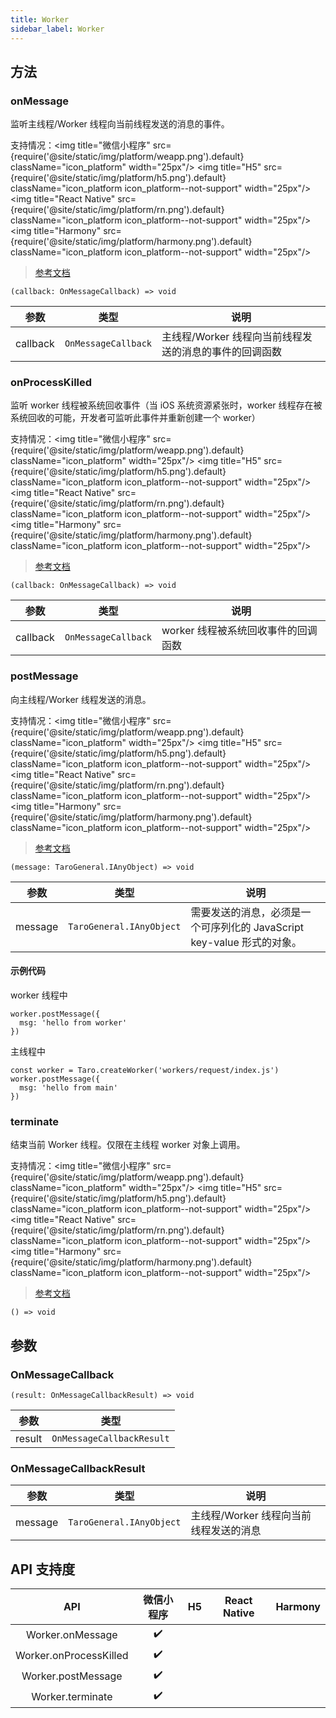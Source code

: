 ```yaml
---
title: Worker
sidebar_label: Worker
---
```


## 方法

### onMessage

监听主线程/Worker 线程向当前线程发送的消息的事件。

支持情况：<img title="微信小程序" src={require('@site/static/img/platform/weapp.png').default} className="icon_platform" width="25px"/> <img title="H5" src={require('@site/static/img/platform/h5.png').default} className="icon_platform icon_platform--not-support" width="25px"/> <img title="React Native" src={require('@site/static/img/platform/rn.png').default} className="icon_platform icon_platform--not-support" width="25px"/> <img title="Harmony" src={require('@site/static/img/platform/harmony.png').default} className="icon_platform icon_platform--not-support" width="25px"/>

> [参考文档](https://developers.weixin.qq.com/miniprogram/dev/api/worker/Worker.onMessage.html)

```tsx
(callback: OnMessageCallback) => void
```

| 参数 | 类型 | 说明 |
| --- | --- | --- |
| callback | `OnMessageCallback` | 主线程/Worker 线程向当前线程发送的消息的事件的回调函数 |

### onProcessKilled

监听 worker 线程被系统回收事件（当 iOS 系统资源紧张时，worker 线程存在被系统回收的可能，开发者可监听此事件并重新创建一个 worker）

支持情况：<img title="微信小程序" src={require('@site/static/img/platform/weapp.png').default} className="icon_platform" width="25px"/> <img title="H5" src={require('@site/static/img/platform/h5.png').default} className="icon_platform icon_platform--not-support" width="25px"/> <img title="React Native" src={require('@site/static/img/platform/rn.png').default} className="icon_platform icon_platform--not-support" width="25px"/> <img title="Harmony" src={require('@site/static/img/platform/harmony.png').default} className="icon_platform icon_platform--not-support" width="25px"/>

> [参考文档](https://developers.weixin.qq.com/miniprogram/dev/api/worker/Worker.onProcessKilled.html)

```tsx
(callback: OnMessageCallback) => void
```

| 参数 | 类型 | 说明 |
| --- | --- | --- |
| callback | `OnMessageCallback` | worker 线程被系统回收事件的回调函数 |

### postMessage

向主线程/Worker 线程发送的消息。

支持情况：<img title="微信小程序" src={require('@site/static/img/platform/weapp.png').default} className="icon_platform" width="25px"/> <img title="H5" src={require('@site/static/img/platform/h5.png').default} className="icon_platform icon_platform--not-support" width="25px"/> <img title="React Native" src={require('@site/static/img/platform/rn.png').default} className="icon_platform icon_platform--not-support" width="25px"/> <img title="Harmony" src={require('@site/static/img/platform/harmony.png').default} className="icon_platform icon_platform--not-support" width="25px"/>

> [参考文档](https://developers.weixin.qq.com/miniprogram/dev/api/worker/Worker.postMessage.html)

```tsx
(message: TaroGeneral.IAnyObject) => void
```

| 参数 | 类型 | 说明 |
| --- | --- | --- |
| message | `TaroGeneral.IAnyObject` | 需要发送的消息，必须是一个可序列化的 JavaScript key-value 形式的对象。 |

#### 示例代码

worker 线程中

```tsx
worker.postMessage({
  msg: 'hello from worker'
})
```

主线程中

```tsx
const worker = Taro.createWorker('workers/request/index.js')
worker.postMessage({
  msg: 'hello from main'
})
```

### terminate

结束当前 Worker 线程。仅限在主线程 worker 对象上调用。

支持情况：<img title="微信小程序" src={require('@site/static/img/platform/weapp.png').default} className="icon_platform" width="25px"/> <img title="H5" src={require('@site/static/img/platform/h5.png').default} className="icon_platform icon_platform--not-support" width="25px"/> <img title="React Native" src={require('@site/static/img/platform/rn.png').default} className="icon_platform icon_platform--not-support" width="25px"/> <img title="Harmony" src={require('@site/static/img/platform/harmony.png').default} className="icon_platform icon_platform--not-support" width="25px"/>

> [参考文档](https://developers.weixin.qq.com/miniprogram/dev/api/worker/Worker.terminate.html)

```tsx
() => void
```

## 参数

### OnMessageCallback

```tsx
(result: OnMessageCallbackResult) => void
```

| 参数 | 类型 |
| --- | --- |
| result | `OnMessageCallbackResult` |

### OnMessageCallbackResult

| 参数 | 类型 | 说明 |
| --- | --- | --- |
| message | `TaroGeneral.IAnyObject` | 主线程/Worker 线程向当前线程发送的消息 |

## API 支持度

| API | 微信小程序 | H5 | React Native | Harmony |
| :---: | :---: | :---: | :---: | :---: |
| Worker.onMessage | ✔️ |  |  |  |
| Worker.onProcessKilled | ✔️ |  |  |  |
| Worker.postMessage | ✔️ |  |  |  |
| Worker.terminate | ✔️ |  |  |  |
